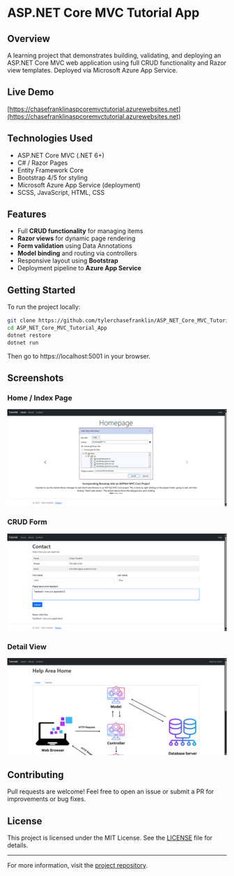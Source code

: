 # ASP.NET Core MVC Tutorial App

## Overview
A learning project that demonstrates building, validating, and deploying an ASP.NET Core MVC web application using full CRUD functionality and Razor view templates. Deployed via Microsoft Azure App Service.

## Live Demo
[https://chasefranklinaspcoremvctutorial.azurewebsites.net](https://chasefranklinaspcoremvctutorial.azurewebsites.net)

## Technologies Used
- ASP.NET Core MVC (.NET 6+)
- C# / Razor Pages
- Entity Framework Core
- Bootstrap 4/5 for styling
- Microsoft Azure App Service (deployment)
- SCSS, JavaScript, HTML, CSS

## Features
- Full **CRUD functionality** for managing items
- **Razor views** for dynamic page rendering
- **Form validation** using Data Annotations
- **Model binding** and routing via controllers
- Responsive layout using **Bootstrap**
- Deployment pipeline to **Azure App Service**

## Getting Started

To run the project locally:

```bash
git clone https://github.com/tylerchasefranklin/ASP_NET_Core_MVC_Tutorial_App.git
cd ASP_NET_Core_MVC_Tutorial_App
dotnet restore
dotnet run
```

Then go to https://localhost:5001 in your browser.

## Screenshots

### Home / Index Page
![Home Page](images/screenshot-home.png)

### CRUD Form
![CRUD Form](images/screenshot-form.png)

### Detail View
![Form Confirmation](images/screenshot-form_confirmation.png)

## Contributing

Pull requests are welcome! Feel free to open an issue or submit a PR for improvements or bug fixes.

## License

This project is licensed under the MIT License. See the [LICENSE](LICENSE) file for details.

---

For more information, visit the [project repository](https://github.com/tylerchasefranklin/ASP_NET_Core_MVC_Tutorial_App).
